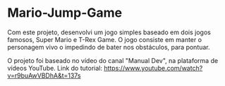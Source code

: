 # Mario-Jump-Game
Com este projeto, desenvolvi um jogo simples baseado em dois jogos famosos, Super Mario e T-Rex Game. O jogo consiste em manter o personagem vivo o impedindo de bater nos obstáculos, para pontuar.

O projeto foi baseado no vídeo do canal "Manual Dev", na plataforma de vídeos YouTube. 
Link do tutorial: https://www.youtube.com/watch?v=r9buAwVBDhA&t=137s
